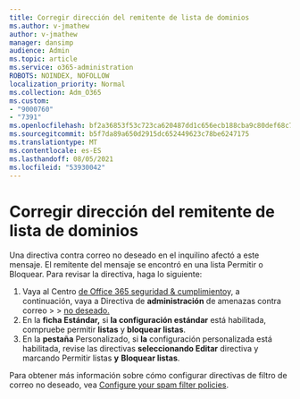 ```yaml
---
title: Corregir dirección del remitente de lista de dominios
ms.author: v-jmathew
author: v-jmathew
manager: dansimp
audience: Admin
ms.topic: article
ms.service: o365-administration
ROBOTS: NOINDEX, NOFOLLOW
localization_priority: Normal
ms.collection: Adm_O365
ms.custom:
- "9000760"
- "7391"
ms.openlocfilehash: bf2a36853f53c723ca620487dd1c656ecb188cba9c80def68c793e3d5fbf5f87
ms.sourcegitcommit: b5f7da89a650d2915dc652449623c78be6247175
ms.translationtype: MT
ms.contentlocale: es-ES
ms.lasthandoff: 08/05/2021
ms.locfileid: "53930042"
---
```

# <a name="fix-sender-addressdomain-list-rules"></a>Corregir dirección del remitente de lista de dominios

Una directiva contra correo no deseado en el inquilino afectó a este mensaje. El remitente del mensaje se encontró en una lista Permitir o Bloquear. Para revisar la directiva, haga lo siguiente:

1. Vaya al Centro [de Office 365 seguridad & cumplimiento](https://go.microsoft.com/fwlink/p/?linkid=2077143)y, a continuación, vaya a Directiva de **administración** de amenazas contra correo  >    >  [no deseado.](https://go.microsoft.com/fwlink/?linkid=2101518)
2. En la **ficha Estándar,** si **la configuración estándar** está habilitada, compruebe permitir **listas** y **bloquear listas**.
3. En la **pestaña** Personalizado, si **la** configuración personalizada está habilitada, revise las directivas **seleccionando Editar** directiva y marcando Permitir listas **y** **Bloquear listas**.

Para obtener más información sobre cómo configurar directivas de filtro de correo no deseado, vea [Configure your spam filter policies](https://go.microsoft.com/fwlink/?linkid=2101431).
